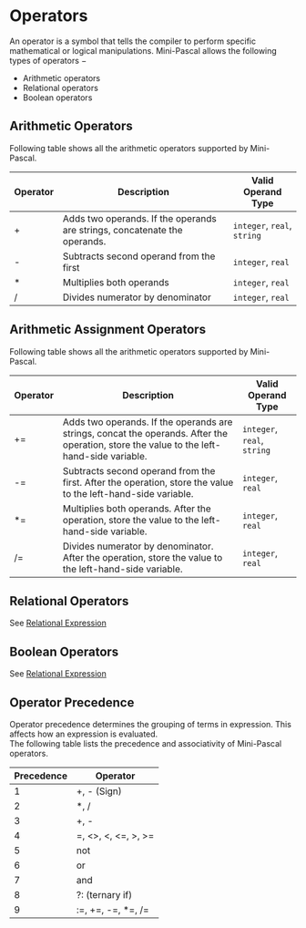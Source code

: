 # Operators
An operator is a symbol that tells the compiler to perform specific mathematical or logical manipulations. Mini-Pascal allows the following types of operators −
* Arithmetic operators
* Relational operators
* Boolean operators

## Arithmetic Operators
Following table shows all the arithmetic operators supported by Mini-Pascal.

| Operator | Description | Valid Operand Type |
| -------  | ----------  | ------------------ |
| + | Adds two operands. If the operands are strings, concatenate the operands. | `integer`, `real`, `string` |
| - | Subtracts second operand from the first | `integer`, `real`|
| * | Multiplies both operands | `integer`, `real`|
| / | Divides numerator by denominator | `integer`, `real`|

## Arithmetic Assignment Operators
Following table shows all the arithmetic operators supported by Mini-Pascal.

| Operator | Description | Valid Operand Type |
| -------  | ----------  | ------------------ |
| += | Adds two operands. If the operands are strings, concat the operands. After the operation, store the value to the left-hand-side variable. | `integer`, `real`, `string` |
| -= | Subtracts second operand from the first. After the operation, store the value to the left-hand-side variable. | `integer`, `real`|
| *= | Multiplies both operands. After the operation, store the value to the left-hand-side variable. | `integer`, `real`|
| /= | Divides numerator by denominator. After the operation, store the value to the left-hand-side variable. | `integer`, `real`|

## Relational Operators
See [Relational Expression](/BasicConcept/RelationalExpression.md#relational-operators)

## Boolean Operators
See [Relational Expression](/BasicConcept/RelationalExpression.md#boolean-operators)

## Operator Precedence
Operator precedence determines the grouping of terms in expression. This affects how an expression is evaluated.   
The following table lists the precedence and associativity of Mini-Pascal  operators.

| Precedence | Operator |
| ---------- | -------- |
| 1 | +, - (Sign) |
| 2 | *, / |
| 3 | +, - |
| 4 | =, <>, <, <=, >, >= |
| 5 | not |
| 6 | or |
| 7 | and |
| 8 | ?: (ternary if) |
| 9 | :=, +=, -=, *=, /= |
